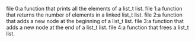 file 0:a function that prints all the elements of a list_t list.
file 1:a function that returns the number of elements in a linked list_t list.
file 2:a function that adds a new node at the beginning of a list_t list.
file 3:a function that adds a new node at the end of a list_t list.
file 4:a function that frees a list_t list.